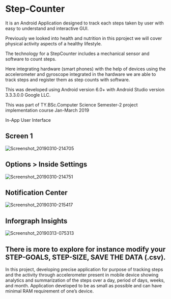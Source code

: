 # Step-Counter
It is an Android Application designed to track each steps taken by user with easy to understand and interactive GUI.

Previously we looked into health and nutrition in this pproject we will cover physical activity aspects of a healthy lifestyle. 

The technology for a StepCounter includes a mechanical sensor and software to count steps.

Here integrating hardware (smart phones) with the help of devices using the accelerometer and gyroscope integrated in the hardware we are able to track steps and register them as step counts with software.

This was developed using Android version 6.0+ with Android Studio version 3.3.3.0.0 Google LLC.

This was part of TY.BSc.Computer Science Semester-2 project implementation course Jan-March 2019

In-App User Interface

## Screen 1

![Screenshot_20190310-214705](https://user-images.githubusercontent.com/22409980/106822079-54cfa300-6676-11eb-99dd-ab5d52d0366e.jpg)

## Options > Inside Settings

![Screenshot_20190310-214751](https://user-images.githubusercontent.com/22409980/106822156-7fb9f700-6676-11eb-80d1-62727d5e5470.jpg)

## Notification Center 

![Screenshot_20190310-215417](https://user-images.githubusercontent.com/22409980/106822228-a5470080-6676-11eb-9b0e-1911842a4e5a.jpg)

## Inforgraph Insights

![Screenshot_20190313-075313](https://user-images.githubusercontent.com/22409980/106822314-d3c4db80-6676-11eb-8e97-d6e6a13e21d4.jpg)

## There is more to explore for instance modify your STEP-GOALS, STEP-SIZE, SAVE THE DATA (.csv).

In this project, developing precise application for purpose of tracking steps and the activity through accelerometer present in mobile device showing analytics and summarization of the steps over a day, period of days, weeks, and month. Application developed to be as small as possible and can have minimal RAM requirement of one’s device.
